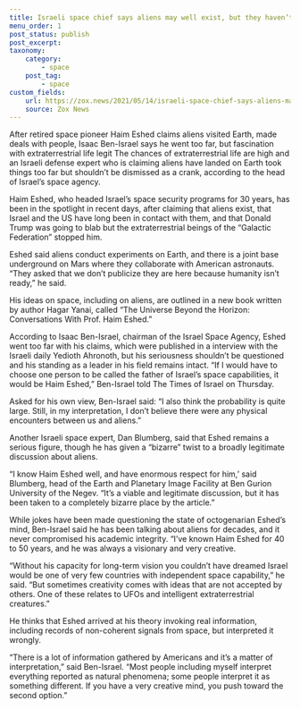 ```yaml
--- 
title: Israeli space chief says aliens may well exist, but they haven’t met humans
menu_order: 1 
post_status: publish 
post_excerpt: 
taxonomy: 
    category: 
        - space 
    post_tag: 
        - space 
custom_fields: 
    url: https://zox.news/2021/05/14/israeli-space-chief-says-aliens-may-well-exist-but-they-havent-met-humans/
    source: Zox News  
--- 
```


After retired space pioneer Haim Eshed claims aliens visited Earth, made deals with people, Isaac Ben-Israel says he went too far, but fascination with extraterrestrial life legit
The chances of extraterrestrial life are high and an Israeli defense expert who is claiming aliens have landed on Earth took things too far but shouldn’t be dismissed as a crank, according to the head of Israel’s space agency.

Haim Eshed, who headed Israel’s space security programs for 30 years, has been in the spotlight in recent days, after claiming that aliens exist, that Israel and the US have long been in contact with them, and that Donald Trump was going to blab but the extraterrestrial beings of the “Galactic Federation” stopped him.

Eshed said aliens conduct experiments on Earth, and there is a joint base underground on Mars where they collaborate with American astronauts. “They asked that we don’t publicize they are here because humanity isn’t ready,” he said.

His ideas on space, including on aliens, are outlined in a new book written by author Hagar Yanai, called “The Universe Beyond the Horizon: Conversations With Prof. Haim Eshed.”

According to Isaac Ben-Israel, chairman of the Israel Space Agency, Eshed went too far with his claims, which were published in a interview with the Israeli daily Yedioth Ahronoth, but his seriousness shouldn’t be questioned and his standing as a leader in his field remains intact. “If I would have to choose one person to be called the father of Israel’s space capabilities, it would be Haim Eshed,” Ben-Israel told The Times of Israel on Thursday.

Asked for his own view, Ben-Israel said: “I also think the probability is quite large. Still, in my interpretation, I don’t believe there were any physical encounters between us and aliens.”

Another Israeli space expert, Dan Blumberg, said that Eshed remains a serious figure, though he has given a “bizarre” twist to a broadly legitimate discussion about aliens.

“I know Haim Eshed well, and have enormous respect for him,’ said Blumberg, head of the Earth and Planetary Image Facility at Ben Gurion University of the Negev. “It’s a viable and legitimate discussion, but it has been taken to a completely bizarre place by the article.”

While jokes have been made questioning the state of octogenarian Eshed’s mind, Ben-Israel said he has been talking about aliens for decades, and it never compromised his academic integrity. “I’ve known Haim Eshed for 40 to 50 years, and he was always a visionary and very creative.

“Without his capacity for long-term vision you couldn’t have dreamed Israel would be one of very few countries with independent space capability,” he said. “But sometimes creativity comes with ideas that are not accepted by others. One of these relates to UFOs and intelligent extraterrestrial creatures.”

He thinks that Eshed arrived at his theory invoking real information, including records of non-coherent signals from space, but interpreted it wrongly.

“There is a lot of information gathered by Americans and it’s a matter of interpretation,” said Ben-Israel. “Most people including myself interpret everything reported as natural phenomena; some people interpret it as something different. If you have a very creative mind, you push toward the second option.”
